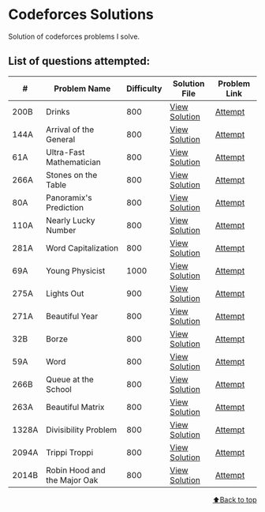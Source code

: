 # Codeforces Solutions
Solution of codeforces problems I solve.
<br>

<h2>List of questions attempted:</h2>

| #     | Problem Name                    | Difficulty | Solution File                        | Problem Link                                       |
|-------|---------------------------------|------------|--------------------------------------|----------------------------------------------------|
| 200B  | Drinks                          |     800       | [View Solution](solutions/drinks.cpp)      | [Attempt](https://codeforces.com/problemset/problem/200/B)   |
| 144A  | Arrival of the General          |     800       | [View Solution](solutions/arrival.cpp)      | [Attempt](https://codeforces.com/problemset/problem/144/A)   |
| 61A   | Ultra-Fast Mathematician        |     800       | [View Solution](solutions/ultrafast.cpp)      | [Attempt](https://codeforces.com/problemset/problem/61/A)   |
| 266A  | Stones on the Table             |     800       | [View Solution](solutions/stones.cpp)      | [Attempt](https://codeforces.com/problemset/problem/266/A)   |
| 80A   | Panoramix's Prediction          |     800       | [View Solution](solutions/panoramixs_prediction.cpp)      | [Attempt](https://codeforces.com/problemset/problem/80/A)   |
| 110A  | Nearly Lucky Number             |     800       | [View Solution](solutions/nearly_lucky_number.cpp)      | [Attempt](https://codeforces.com/problemset/problem/110/A)   |
| 281A  | Word Capitalization             |     800       | [View Solution](solutions/word_capitalization.cpp)      | [Attempt](https://codeforces.com/problemset/problem/281/A)   |
| 69A   | Young Physicist                 |    1000       | [View Solution](solutions/young_physicist.cpp)      | [Attempt](https://codeforces.com/problemset/problem/69/A)   |
| 275A  | Lights Out                      |     900       | [View Solution](solutions/lights_out.cpp)      | [Attempt](https://codeforces.com/problemset/problem/275/A)   |
| 271A  | Beautiful Year                  |     800       | [View Solution](solutions/beautiful_year.cpp)      | [Attempt](https://codeforces.com/problemset/problem/271/A)   |
| 32B   | Borze                           |     800       | [View Solution](solutions/borze.cpp)      | [Attempt](https://codeforces.com/problemset/problem/32/B)   |
| 59A   | Word                            |     800       | [View Solution](solutions/word.cpp)      | [Attempt](https://codeforces.com/problemset/problem/59/A)   |
| 266B  | Queue at the School             |     800       | [View Solution](solutions/queue_at_school.cpp)      | [Attempt](https://codeforces.com/problemset/problem/266/B)   |
| 263A  | Beautiful Matrix                |     800       | [View Solution](solutions/beautiful_matrix.cpp)      | [Attempt](https://codeforces.com/problemset/problem/263/A)   |
| 1328A | Divisibility Problem            |     800       | [View Solution](solutions/divisibility_problem.cpp)      | [Attempt](https://codeforces.com/problemset/problem/1328/A)   |
| 2094A | Trippi Troppi                   |     800       | [View Solution](solutions/trippi_troppi.cpp)      | [Attempt](https://codeforces.com/problemset/problem/2094/A)   |
| 2014B | Robin Hood and the Major Oak    |     800       | [View Solution](solutions/robin_hood.cpp)         | [Attempt](https://codeforces.com/problemset/problem/2014/B)    |

<p align="right"><a href="#codeforces-solutions">⬆️Back to top</a></p>
